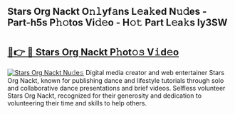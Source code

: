 ## Stars Org Nackt O𝚗𝚕yf𝚊ns L𝚎a𝚔ed N𝚞𝚍es - Part-h5s P𝚑𝚘tos Vi𝚍𝚎o - H𝚘𝚝 Part L𝚎a𝚔s Iy3SW

# <h2><a href="http://kfd5sdg.oniu.top/?m=Stars+Org+Nackt">🔗👉 🔴 Stars Org Nackt P𝚑ot𝚘𝚜 V𝚒d𝚎o</a></h2>

[![Stars Org Nackt Nu𝚍e𝚜](https://i.imgur.com/0qMVB7G.gif)](http://kfd5sdg.oniu.top/?m=Stars+Org+Nackt)
Digital media creator and web entertainer Stars Org Nackt, known for publishing dance and lifestyle tutorials through solo and collaborative dance presentations and brief videos. Selfless volunteer Stars Org Nackt, recognized for their generosity and dedication to volunteering their time and skills to help others.  
